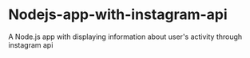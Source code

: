 # Nodejs-app-with-instagram-api
A Node.js app with displaying information about user's activity through instagram api 
